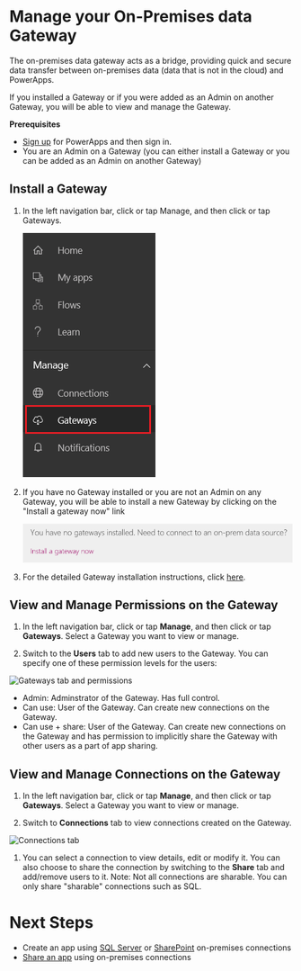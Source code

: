 <properties
    pageTitle="Manage your On-Premises Data Gateway | Microsoft PowerApps"
    description="Manage your On-Premises Data Gateway and connections on the Gateway"
    services=""
    suite="powerapps"
    documentationCenter="na"
    authors="archnair"
    manager="erikre"
    editor=""
    tags=""/>
<tags
    ms.service="powerapps"
    ms.devlang="na"
    ms.topic="article"
    ms.tgt_pltfrm="na"
    ms.workload="na"
    ms.date="06/28/2016"
    ms.author="archanan"/>

# Manage your On-Premises data Gateway #

The on-premises data gateway acts as a bridge, providing quick and secure data transfer between on-premises data (data that is not in the cloud) and PowerApps.

If you installed a Gateway or if you were added as an Admin on another Gateway, you will be able to view and manage the Gateway.

**Prerequisites**

- [Sign up](signup-for-powerapps.md) for PowerApps and then sign in.
- You are an Admin on a Gateway (you can either install a Gateway or you can be added as an Admin on another Gateway)

## Install a Gateway ##
1. In the left navigation bar, click or tap Manage, and then click or tap Gateways.

   ![Gateways under Manage section](./media/gateway-management/manage-gateway.png)

1. If you have no Gateway installed or you are not an Admin on any Gateway, you will be able to install a new Gateway by clicking on the "Install a gateway now" link

   ![Gateways Install](./media/gateway-management/no-gateway-installed.png)

1. For the detailed Gateway installation instructions, click [here]().

## View and Manage Permissions on the Gateway ##
1. In the left navigation bar, click or tap **Manage**, and then click or tap **Gateways**. Select a Gateway you want to view or manage.

1. Switch to the **Users** tab to add new users to the Gateway. You can specify one of these permission levels for the users:

  ![Gateways tab and permissions](./media/gateway-management/)

- Admin: Adminstrator of the Gateway. Has full control.
- Can use: User of the Gateway. Can create new connections on the Gateway.
- Can use + share: User of the Gateway. Can create new connections on the Gateway and has permission to implicitly share the Gateway with other users as a part of app sharing.

## View and Manage Connections on the Gateway ##
1. In the left navigation bar, click or tap **Manage**, and then click or tap **Gateways**. Select a Gateway you want to view or manage.

1. Switch to **Connections** tab to view connections created on the Gateway.

  ![Connections tab](./media/gateway-management/)

1. You can select a connection to view details, edit or modify it. You can also choose to share the connection by switching to the **Share** tab and add/remove users to it.
Note: Not all connections are sharable. You can only share "sharable" connections such as SQL.

# Next Steps #
- Create an app using [SQL Server]() or [SharePoint]() on-premises connections
- [Share an app]() using on-premises connections
